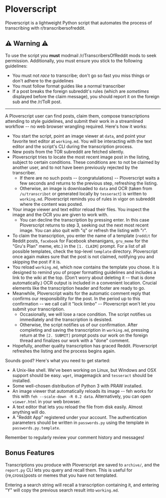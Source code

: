 # Ploverscript
Ploverscript is a lightweight Python script that automates the process of transcribing with r/transcribersofreddit. 

## ⚠️ Warning ⚠️

To use the script you **must** modmail /r/TranscribersOfReddit mods to seek permission. Additionally, you must ensure you stick to the following guidelines:

* You must not *race* to transcribe; don't go so fast you miss things or don't adhere to the guidelines  
* You must follow format guides like a normal transcriber  
* If a post breaks the foreign subreddit's rules (which are *sometimes* displayed before the claim message), you should report it on the foreign sub and the /r/ToR post.

---

A Ploverscript user can find posts, claim them, compose transcriptions attending to style guidelines, and submit their work in a streamlined workflow -- no web browser wrangling required. Here's how it works:

* You start the script, point an image viewer at `data`, and point your favorite text editor at `working.md`. You will be interacting with the text editor and the script's CLI during the transcription process.
* New posts from the TOR subreddit are fetched silently.
* Ploverscript tries to locate the most recent image post in the listing, subject to certain conditions. These conditions are: to not be claimed by another user, and to not have been previously rejected by the transcriber.
  * If there are no such posts -- (congratulations) -- Ploverscript waits a few seconds and returns to the previous step, refreshing the listing.
  * Otherwise, an image is downloaded to `data` and OCR (taken from `/u/transcribot` or generated locally by `tesseract`) is written to `working.md`. Ploverscript reminds you of rules in vigor on subreddit where the content was posted.
* Your image viewer and text editor reload their files. You inspect the image and the OCR you are given to work with.
  * You can decline the transcription by pressing enter. In this case Ploverscript returns to step 3, seeking out the next most recent image. You can also quit with "q" or refresh the listing with "r".
* To claim the transcription, you enter the name of a template (`reddit` for Reddit posts, `facebook` for Facebook shenanigans, `gru_meme` for the "Gru's Plan" meme, etc.) in the `[1. CLAIM]` prompt. For a list of all possible templates, check the top-level `template` directory. Ploverscript once again makes sure that the post is not claimed, notifying you and skipping the post if it is.
* You reload `working.md`, which now contains the template you chose. It is designed to remind you of proper formatting guidelines and includes a link to the wiki at the top. (Don't worry about deleting it -- that is done automatically.) OCR output is included in a convenient location. Crucial elements like the transcription header and footer are ready to go.
* Meanwhile, Ploverscript waits for the automatic comment reply that confirms our responsibility for the post. In the period up to this confirmation -- we call call it "lock limbo" -- Ploverscript won't let you submit your transcription.
  * Occasionally, we will lose a race condition. The script notifies us immediately and the transcription is desisted.
  * Otherwise, the script notifies us of our confirmation. After completing and saving the transcription in `working.md`, pressing return at the `[2. SUBMIT]`  prompt posts our work on the foreign thread and finalizes our work with a "done" comment.
* Hopefully, another quality transcription has graced Reddit. Ploverscript refreshes the listing and the process begins again.

Sounds good? Here's what you need to get started:

* A Unix-like shell. We've been working on Linux, but Windows and OSX support should be easy. `wget`, imagemagick and `tesseract` should be installed.
* Some well-chosen distribution of Python 3 with PRAW installed.
* An image viewer that automatically reloads its image -- feh works for this with `feh --scale-down -R 0.2 data`. Alternatively, you can open `viewer.html` in your web browser.
* A text editor that lets you reload the file from disk easily. Almost anything will do.
* A "Reddit App" registered under your account. The authentication parameters should be written in `passwords.py` using the template in `passwords.py.template`.

Remember to regularly review your comment history and messages!

## Bonus Features

Transcriptions you produce with Ploverscript are saved to `archive/`, and the `report.py` CLI lets you query and recall them. This is useful for {re,cross}posts or memes that you have not templated.

Entering a search string will recall a transcription containing it, and entering "Y" will copy the previous search result into `working.md`. 

